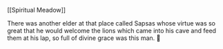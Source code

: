 [[Spiritual Meadow]]
 
There was another elder at that place called Sapsas whose virtue was so great that he would welcome the lions which came into his cave and feed them at his lap, so full of divine grace was this man.  
